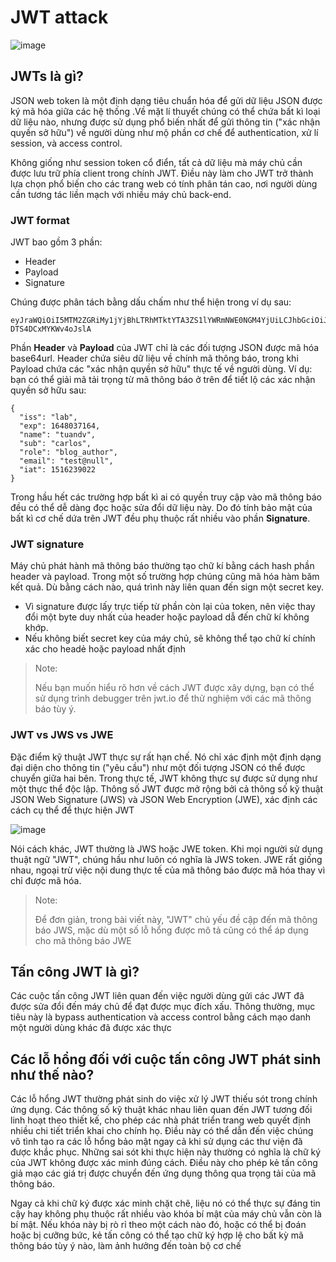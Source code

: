 #  JWT attack

![image](https://user-images.githubusercontent.com/68894302/184280385-44a27d84-5ab6-4cea-89e5-c1f55995eefd.png)

## JWTs là gì?

JSON web token là một định dạng tiêu chuẩn hóa để gửi dữ liệu JSON được ký mã hóa giữa các hệ thống .Về mặt lí thuyết chúng có thể chứa bất kì loại dữ liệu nào, nhưng được sử dụng phổ biến nhất để gửi thông tin ("xác nhận quyền sở hữu") về người dùng như mộ phần cơ chế để authentication, xử lí session, và access control. 

Không giống như session token cổ điển, tất cả dữ liệu mà máy chủ cần được lưu trữ phía client trong chính JWT. Điều này làm cho  JWT trở thành lựa chọn phổ biến cho các trang web có tính phân tán cao, nơi người dùng cần tương tác liền mạch với nhiều máy chủ back-end. 

### JWT format

JWT bao gồm 3 phần: 

+ Header
+ Payload
+ Signature

Chúng được phân tách bằng dấu chấm như thể hiện trong ví dụ sau:

``` 
eyJraWQiOiI5MTM2ZGRiMy1jYjBhLTRhMTktYTA3ZS1lYWRmNWE0NGM4YjUiLCJhbGciOiJIUzUxMiJ9.eyJpc3MiOiJsYWIiLCJleHAiOjE2NDgwMzcxNjQsIm5hbWUiOiJ0dWFuZHYiLCJzdWIiOiJjYXJsb3MiLCJyb2xlIjoiYmxvZ19hdXRob3IiLCJlbWFpbCI6InRlc3RAbnVsbCIsImlhdCI6MTUxNjIzOTAyMn0.cNQt_UoIK6L2VPizjL4peXWjsoboEosrGe1vJDMfdq8giUodXMSHXw1sYCVuf0mwDtS-DTS4DCxMYKWv4oJslA
```

Phần __Header__ và __Payload__ của JWT chỉ là các đối tượng JSON được mã hóa base64url. Header chứa siêu dữ liệu về chính mã thông báo, trong khi Payload chứa các "xác nhận quyền sở hữu" thực tế về người dùng. Ví dụ: bạn có thể giải mã tải trọng từ mã thông báo ở trên để tiết lộ các xác nhận quyền sở hữu sau:

``` 
{
  "iss": "lab",
  "exp": 1648037164,
  "name": "tuandv",
  "sub": "carlos",
  "role": "blog_author",
  "email": "test@null",
  "iat": 1516239022
}
```

Trong hầu hết các trường hợp bất kì ai có quyền truy cập vào mã thông báo đều có thể dễ dàng đọc hoặc sửa đổi dữ liệu này. Do đó tính bảo mật của bất kì cơ chế dứa trên JWT đều phụ thuộc rất nhiều vào phần __Signature__.

### JWT signature

Máy chủ phát hành mã thông báo thường tạo chữ kí bằng cách hash phần header và payload. Trong một số trường hợp chúng cũng mã hóa hàm băm kết quả. Dù bằng cách nào, quá trình này liên quan đến sign một secret key. 

+ Vì signature được lấy trực tiếp từ phần còn lại của token, nên việc thay đổi một byte duy nhất của header hoặc payload dẫ đến chữ kí không khớp. 
+ Nếu không biết secret key của máy chủ, sẽ không thể tạo chữ kí chính xác cho headẻ hoặc payload nhất định

> Note: 
>
> Nếu bạn muốn hiểu rõ hơn về cách JWT được xây dựng, bạn có thể sử dụng trình debugger trên jwt.io để thử nghiệm với các mã thông báo tùy ý.

### JWT vs JWS vs JWE

Đặc điểm kỹ thuật JWT thực sự rất hạn chế. Nó chỉ xác định một định dạng đại diện cho thông tin ("yêu cầu") như một đối tượng JSON có thể được chuyển giữa hai bên. Trong thực tế, JWT không thực sự được sử dụng như một thực thể độc lập. Thông số JWT được mở rộng bởi cả thông số kỹ thuật  JSON Web Signature (JWS) và JSON Web Encryption (JWE), xác định các cách cụ thể để thực hiện JWT

![image](https://user-images.githubusercontent.com/68894302/184283055-582cb1cb-65f3-462e-b4c1-6193083b12e4.png)

Nói cách khác, JWT thường là JWS hoặc JWE token. Khi mọi người sử dụng thuật ngữ "JWT", chúng hầu như luôn có nghĩa là JWS token. JWE rất giống nhau, ngoại trừ việc nội dung thực tế của mã thông báo được mã hóa thay vì chỉ được mã hóa.

> Note:
>
> Để đơn giản, trong bài viết này, "JWT" chủ yếu đề cập đến mã thông báo JWS, mặc dù một số lỗ hổng được mô tả cũng có thể áp dụng cho mã thông báo JWE

## Tấn công JWT là gì?

Các cuộc tấn công JWT liên quan đến việc người dùng gửi các JWT đã được sửa đổi đến máy chủ để đạt được mục đích xấu. Thông thường, mục tiêu này là bypass authentication và access control bằng cách mạo danh một người dùng khác đã được xác thực

##  Các lỗ hổng đối với cuộc tấn công JWT phát sinh như thế nào?

Các lỗ hổng JWT thường phát sinh do việc xử lý JWT thiếu sót trong chính ứng dụng. Các thông số kỹ thuật khác nhau liên quan đến JWT tương đối linh hoạt theo thiết kế, cho phép các nhà phát triển trang web quyết định nhiều chi tiết triển khai cho chính họ. Điều này có thể dẫn đến việc chúng vô tình tạo ra các lỗ hổng bảo mật ngay cả khi sử dụng các thư viện đã được khắc phục. Những sai sót khi thực hiện này thường có nghĩa là chữ ký của JWT không được xác minh đúng cách. Điều này cho phép kẻ tấn công giả mạo các giá trị được chuyển đến ứng dụng thông qua trọng tải của mã thông báo. 

Ngay cả khi chữ ký được xác minh chặt chẽ, liệu nó có thể thực sự đáng tin cậy hay không phụ thuộc rất nhiều vào khóa bí mật của máy chủ vẫn còn là bí mật. Nếu khóa này bị rò rỉ theo một cách nào đó, hoặc có thể bị đoán hoặc bị cưỡng bức, kẻ tấn công có thể tạo chữ ký hợp lệ cho bất kỳ mã thông báo tùy ý nào, làm ảnh hưởng đến toàn bộ cơ chế